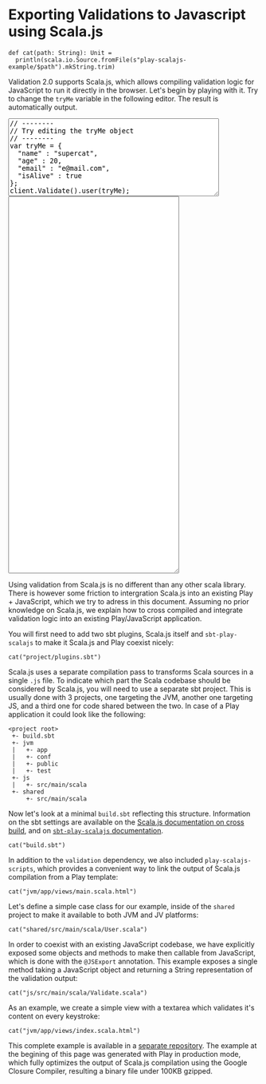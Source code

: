 # Exporting Validations to Javascript using Scala.js

```tut:invisible
def cat(path: String): Unit =
  println(scala.io.Source.fromFile(s"play-scalajs-example/$path").mkString.trim)
```
Validation 2.0 supports Scala.js, which allows compiling validation logic for JavaScript to run it directly in the browser. Let's begin by playing with it. Try to change the `tryMe` variable in the following editor. The result is automatically output.

<link rel="stylesheet" href="https://cdnjs.cloudflare.com/ajax/libs/codemirror/5.15.2/codemirror.css">
<script type="text/javascript" src="https://cdnjs.cloudflare.com/ajax/libs/codemirror/5.15.2/codemirror.min.js"></script>
<script type="text/javascript" src="https://cdnjs.cloudflare.com/ajax/libs/codemirror/5.15.2/mode/javascript/javascript.min.js"></script>
<script type="text/javascript" src="https://cdnjs.cloudflare.com/ajax/libs/codemirror/5.15.2/addon/edit/matchbrackets.min.js"></script>
<script type="text/javascript" src="https://cdnjs.cloudflare.com/ajax/libs/codemirror/5.15.2/addon/selection/active-line.min.js"></script>
<link rel="stylesheet" href="https://cdnjs.cloudflare.com/ajax/libs/codemirror/5.15.2/theme/material.min.css">
<style type="text/css">
  .CodeMirror {
    width: 350px;
    float: left;
    height: 300px;
    font-size:13px;
    margin: 10px;
  }

  #code-form {
    overflow: auto;
  }
</style>
<form id="code-form">
<textarea id="json-form" rows="10" cols="50">
// --------
// Try editing the tryMe object
// --------
var tryMe = {
  "name" : "supercat",
  "age" : 20,
  "email" : "e@mail.com",
  "isAlive" : true
};
client.Validate().user(tryMe);
</textarea>
<textarea name="" id="validation-output" cols="40" rows="50"></textarea>
</form>

<script src="js-opt.js" type="text/javascript"></script>
<script src="js-launcher.js" type="text/javascript"></script>

<script type="text/javascript">
(function() {
  var jsonFormTextarea = document.getElementById("json-form")
  var editor = CodeMirror.fromTextArea(jsonFormTextarea, {
    lineNumbers: true,
    styleActiveLine: true,
    matchBrackets: true,
    theme: "material",
    mode: {
      name: "javascript",
      json: true
    }
  });

  var output = document.getElementById("validation-output")
  var editorOutput = CodeMirror.fromTextArea(output, {
    lineNumbers: true,
    styleActiveLine: true,
    matchBrackets: true,
    theme: "material",
    readonly: true,
    mode: {
      name: "javascript",
      json: true
    }
  });

  var demo = function(jsString) {
    try {
      var jsOut = eval(jsString);
      var out = JSON.stringify(jsOut, null, 2);
      editorOutput.setValue(out);
    } catch(err) {
      editorOutput.setValue(err.message);
    }
  };

  demo(editor.getValue());

  CodeMirror.on(editor, 'changes', function(ins, obj) {
    var js = ins.getValue();
    demo(js);
  });
})()
</script>

Using validation from Scala.js is no different than any other scala library. There is however some friction to intergration Scala.js into an existing Play + JavaScript, which we try to adress in this document. Assuming no prior knowledge on Scala.js, we explain how to cross compiled and integrate validation logic into an existing Play/JavaScript application.

You will first need to add two sbt plugins, Scala.js itself and `sbt-play-scalajs` to make it Scala.js and Play coexist nicely:

```tut
cat("project/plugins.sbt")
```

Scala.js uses a separate compilation pass to transforms Scala sources in a single `.js` file. To indicate which part the Scala  codebase should be considered by Scala.js, you will need to use a separate sbt project. This is usually done with 3 projects, one targeting the JVM, another one targeting JS, and a third one for code shared between the two. In case of a Play application it could look like the following:

```
<project root>
 +- build.sbt
 +- jvm
 |   +- app
 |   +- conf
 |   +- public
 |   +- test
 +- js
 |   +- src/main/scala
 +- shared
     +- src/main/scala
```

Now let's look at a minimal `build.sbt` reflecting this structure. Information on the sbt settings are available on the [Scala.js documentation on cross build](https://www.scala-js.org/doc/project/cross-build.html), and on [`sbt-play-scalajs` documentation](https://github.com/vmunier/sbt-play-scalajs).

```tut
cat("build.sbt")
```

In addition to the `validation` dependency, we also included `play-scalajs-scripts`, which provides a convenient way to link the output of Scala.js compilation from a Play template:

```tut
cat("jvm/app/views/main.scala.html")
```

Let's define a simple case class for our example, inside of the `shared` project to make it available to both JVM and JV platforms:

```tut
cat("shared/src/main/scala/User.scala")
```

In order to coexist with an existing JavaScript codebase, we have explicitly exposed some objects and methods to make then callable from JavaScript, which is done with the `@JSExport` annotation. This example exposes a single method taking a JavaScript object and returning a String representation of the validation output:

```tut
cat("js/src/main/scala/Validate.scala")
```

As an example, we create a simple view with a textarea which validates it's content on every keystroke:

```tut
cat("jvm/app/views/index.scala.html")
```

This complete example is available in a [separate repository](https://github.com/OlivierBlanvillain/play-scalajs-validation-example). The example at the begining of this page was generated with Play in production mode, which fully optimizes the output of Scala.js compilation using the Google Closure Compiler, resulting a binary file under 100KB gzipped.
